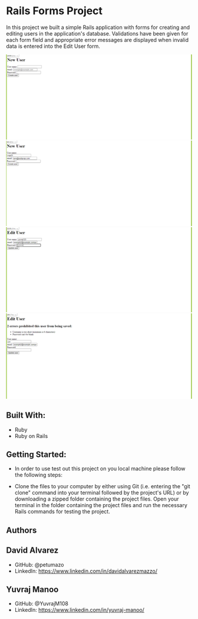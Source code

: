 # Rails Forms Project

In this project we built a simple Rails application with forms for creating and editing users in the application's database. Validations have been given for each form field and appropriate error messages are displayed when invalid data is entered into the Edit User form.

![New user form blank](/readme%20img/screenshot_1.png)
![New user form filling](/readme%20img/screenshot_3.png)
![Edit user form filling](/readme%20img/screenshot_4.png)
![Edit user form errors](/readme%20img/screenshot_5.png)

## Built With:
- Ruby
- Ruby on Rails

## Getting Started:
- In order to use test out this project on you local machine please follow the following steps:

- Clone the files to your computer by either using Git (i.e. entering the "git clone" command into your terminal followed by the project's URL) or by downloading a zipped folder containing the project files.
Open your terminal in the folder containing the project files and run the necessary Rails commands for testing the project.

## Authors

## David Alvarez
- GitHub: @petumazo
- LinkedIn: https://www.linkedin.com/in/davidalvarezmazzo/

## Yuvraj Manoo
- GitHub: @YuvrajM108
- LinkedIn: https://www.linkedin.com/in/yuvraj-manoo/
